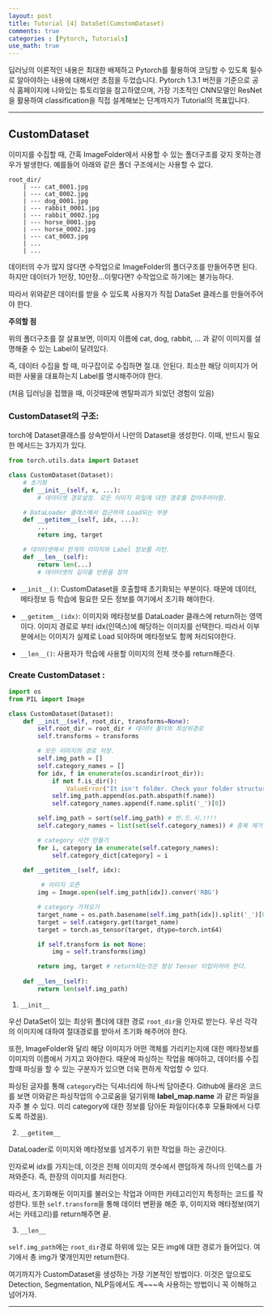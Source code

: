 ```yaml
---
layout: post
title: Tutorial [4] DataSet(CumstomDataset)
comments: true
categories : [Pytorch, Tutorials]
use_math: true
---
```


딥러닝의 이론적인 내용은 최대한 배제하고 Pytorch를 활용하여 코딩할 수 있도록 필수로 알아야하는 내용에 대해서만 초점을 두었습니다. Pytorch 1.3.1 버전을 기준으로 공식 홈페이지에 나와있는 튜토리얼을 참고하였으며, 가장 기초적인 CNN모델인 ResNet을 활용하여 classification을 직접 설계해보는 단계까지가 Tutorial의 목표입니다.

<hr>

## CustomDataset

이미지를 수집할 때, 간혹 ImageFolder에서 사용할 수 있는 폴더구조를 갖지 못하는경우가 발생한다. 예를들어 아래와 같은 폴더 구조에서는 사용할 수 없다.

```Shell
root_dir/
    | --- cat_0001.jpg
    | --- cat_0002.jpg
    | --- dog_0001.jpg
    | --- rabbit_0001.jpg
    | --- rabbit_0002.jpg
    | --- horse_0001.jpg
    | --- horse_0002.jpg
    | --- cat_0003.jpg
    | ...
    | ...
```

데이터의 수가 많지 않다면 수작업으로 ImageFolder의 폴더구조를 만들어주면 된다. 하지만 데이터가 1만장, 10만장...이렇다면? 수작업으로 하기에는 불가능하다.

따라서 위와같은 데이터를 받을 수 있도록 사용자가 직접 DataSet 클래스를 만들어주어야 한다.

**주의할 점**

위의 폴더구조를 잘 살표보면, 이미지 이름에 cat, dog, rabbit, ... 과 같이 이미지를 설명해줄 수 있는 Label이 달려있다.

즉, 데이터 수집을 할 때, 마구잡이로 수집하면 절.대. 안된다. 최소한 해당 이미지가 어떠한 사물을 대표하는지 Label를 명시해주어야 한다.

(처음 딥러닝을 접했을 때, 이것때문에 멘탈파괴가 되었던 경험이 있음)

### CustomDataset의 구조:

torch에 Dataset클래스를 상속받아서 나만의 Dataset을 생성한다. 이때, 반드시 필요한 메서드는 3가지가 있다.

```python
from torch.utils.data import Dataset

class CustomDataset(Dataset):
	# 초기화
	def __init__(self, x, ...):
		# 데이터셋 경로설정. 모든 이미지 파일에 대한 경로를 잡아주어야함.

    # DataLoader 클래스에서 접근하며 Load되는 부분
    def __getitem__(self, idx, ...):
        ...
        return img, target

    # 데이터셋에서 한개의 이미지와 Label 정보를 리턴.
	def __len__(self):
        return len(...)
		# 데이터셋의 길이를 반환을 정의
```

- `__init__()`: CustomDataset을 호출할때 초기화되는 부분이다. 때문에 데이터, 메타정보 등 학습에 필요한 모든 정보를 여기에서 초기화 해야한다. 

- `__getitem__(idx)`: 이미지와 메타정보를 DataLoader 클래스에 return하는 영역이다. 이미지 경로로 부터 idx(인덱스)에 해당하는 이미지를 선택한다. 따라서 이부분에서는 이미지가 실제로 Load 되야하며 메타정보도 함께 처리되야한다.

- `__len__()`: 사용자가 학습에 사용할 이미지의 전체 갯수를 return해준다.

### Create CustomDataset : 
```python
import os
from PIL import Image

class CustomDataset(Dataset):
    def __init__(self, root_dir, transforms=None):
        self.root_dir = root_dir # 데이터 폴더의 최상위경로
        self.transforms = transforms

        # 모든 이미지의 경로 저장.
        self.img_path = []
        self.category_names = []
        for idx, f in enumerate(os.scandir(root_dir)):
            if not f.is_dir():
                ValueError("It isn't folder. Check your folder structure")    
            self.img_path.append(os.path.abspath(f.name))
            self.category_names.append(f.name.split('_')[0])

        self.img_path = sort(self.img_path) # 반.드.시.!!!!
        self.category_names = list(set(self.category_names)) # 중복 제거하고 List 형변환

        # category 사전 만들기
        for i, category in enumerate(self.category_names):
            self.category_dict[category] = i

    def __getitem__(self, idx):
         
         # 이미지 오픈
        img = Image.open(self.img_path[idx]).conver('RBG')

        # category 가져오기
        target_name = os.path.basename(self.img_path[idx]).split('_')[0]
        target = self.category.get(target_name)
        target = torch.as_tensor(target, dtype=torch.int64)

        if self.transform is not None:
            img = self.transforms(img)

        return img, target # return되는것은 항상 Tensor 타입이어야 한다.
    
    def __len__(self):
        return len(self.img_path)
```

1. `__init__`

우선 DataSet이 있는 최상위 폴더에 대한 경로 `root_dir`을 인자로 받는다. 우선 각각의 이미지에 대하여 절대경로를 받아서 초기화 해주어야 한다.

또한, ImageFolder와 달리 해당 이미지가 어떤 객체를 가리키는지에 대한 메타정보를 이미지의 이름에서 가지고 와야한다. 때문에 파싱하는 작업을 해야하고, 데이터를 수집할때 파싱을 할 수 있는 구분자가 있으면 더욱 편하게 작업할 수 있다.

파싱된 글자를 통해 `category`라는 딕셔너리에 하나씩 담아준다. Github에 올라온 코드를 보면 이와같은 파싱작업의 수고로움을 덜기위해 **label_map.name** 과 같은 파일을 자주 볼 수 있다. 미리 category에 대한 정보를 담아둔 파일이다(추후 모듈화에서 다루도록 하겠음).

2. `__getitem__`

DataLoader로 이미지와 메타정보를 넘겨주기 위한 작업을 하는 공간이다.

인자로써 idx를 가지는데, 이것은 전체 이미지의 갯수에서 랜덤하게 하나의 인덱스를 가져와준다. 즉, 한장의 이미지를 처리한다.

따라서, 초기화해둔 이미지를 불러오는 작업과 어떠한 카테고리인지 특정하는 코드를 작성한다. 또한 `self.transform`을 통해 데이터 변환을 해준 후, 이미지와 메타정보(여기서는 카테고리)를 return해주면 끝.

3. `__len__`

`self.img_path`에는 `root_dir`경로 하위에 있는 모든 img에 대한 경로가 들어있다. 여기에서 총 img가 몇개인지만 return한다.

여기까지가 CustomDataset을 생성하는 가장 기본적인 방법이다. 이것은 앞으로도 Detection, Segmentation, NLP등에서도 계~~~속 사용하는 방법이니 꼭 이해하고 넘어가자.

<hr>